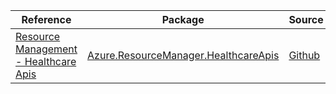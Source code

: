 | Reference | Package | Source |
|---|---|---|
|[Resource Management - Healthcare Apis](resourcemanager.healthcareapis-readme.md)|[Azure.ResourceManager.HealthcareApis](https://www.nuget.org/packages/Azure.ResourceManager.HealthcareApis)|[Github](https://github.com/Azure/azure-sdk-for-net/blob/main/sdk/healthcareapis/Azure.ResourceManager.HealthcareApis)|
